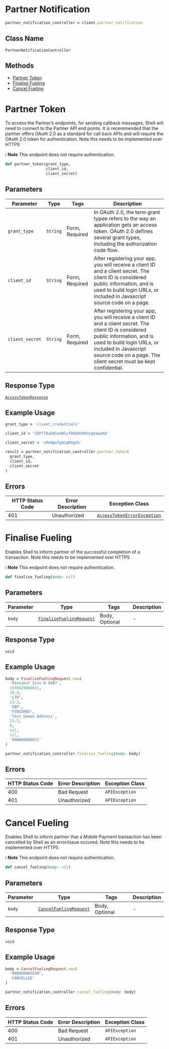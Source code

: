 # Partner Notification

```ruby
partner_notification_controller = client.partner_notification
```

## Class Name

`PartnerNotificationController`

## Methods

* [Partner Token](../../doc/controllers/partner-notification.md#partner-token)
* [Finalise Fueling](../../doc/controllers/partner-notification.md#finalise-fueling)
* [Cancel Fueling](../../doc/controllers/partner-notification.md#cancel-fueling)


# Partner Token

To access the Partner’s endpoints, for sending callback messages, Shell will need to connect to the Partner API end points. It is recemmended that the partner offers OAuth 2.0 as a standard for call back APIs and will require the OAuth 2.0 token for authentication. Note this needs to be implemented over HTTPS

:information_source: **Note** This endpoint does not require authentication.

```ruby
def partner_token(grant_type,
                  client_id,
                  client_secret)
```

## Parameters

| Parameter | Type | Tags | Description |
|  --- | --- | --- | --- |
| `grant_type` | `String` | Form, Required | In OAuth 2.0, the term grant typee refers to the way an application gets an access token. OAuth 2.0 defines several grant types, including the authorization code flow. |
| `client_id` | `String` | Form, Required | After registering your app, you will receive a client ID and a client secret. The client ID is considered public information, and is used to build login URLs, or included in Javascript source code on a page. |
| `client_secret` | `String` | Form, Required | After registering your app, you will receive a client ID and a client secret. The client ID is considered public information, and is used to build login URLs, or included in Javascript source code on a page. The client secret must be kept confidential. |

## Response Type

[`AccessTokenResponse`](../../doc/models/access-token-response.md)

## Example Usage

```ruby
grant_type = 'client_credentials'

client_id = 'SOFflRakNlwnWlxfOXQ4GHDVyqGawuKA'

client_secret = 'cRnWgw7gACqM3gVS'

result = partner_notification_controller.partner_token(
  grant_type,
  client_id,
  client_secret
)
```

## Errors

| HTTP Status Code | Error Description | Exception Class |
|  --- | --- | --- |
| 401 | Unauthorized | [`AccessTokenErrorException`](../../doc/models/access-token-error-exception.md) |


# Finalise Fueling

Enables Shell to inform partner of the successful completion of a transaction. Note this needs to be implemented over HTTPS

:information_source: **Note** This endpoint does not require authentication.

```ruby
def finalise_fueling(body: nil)
```

## Parameters

| Parameter | Type | Tags | Description |
|  --- | --- | --- | --- |
| `body` | [`FinaliseFuelingRequest`](../../doc/models/finalise-fueling-request.md) | Body, Optional | - |

## Response Type

`void`

## Example Usage

```ruby
body = FinaliseFuelingRequest.new(
  'Pentahof Site B 9997',
  1548429960631,
  10.4,
  'LTR',
  23.3,
  'GBP',
  'FINISHED',
  'Test Geman Address',
  23.3,
  0,
  nil,
  nil,
  '000000006KCC'
)

partner_notification_controller.finalise_fueling(body: body)
```

## Errors

| HTTP Status Code | Error Description | Exception Class |
|  --- | --- | --- |
| 400 | Bad Request | `APIException` |
| 401 | Unauthorized | `APIException` |


# Cancel Fueling

Enables Shell to inform partner that a Mobile Payment transaction has been cancelled by Shell as an error/issue occured. Note this needs to be implemented over HTTPS

:information_source: **Note** This endpoint does not require authentication.

```ruby
def cancel_fueling(body: nil)
```

## Parameters

| Parameter | Type | Tags | Description |
|  --- | --- | --- | --- |
| `body` | [`CancelFuelingRequest`](../../doc/models/cancel-fueling-request.md) | Body, Optional | - |

## Response Type

`void`

## Example Usage

```ruby
body = CancelFuelingRequest.new(
  '000000001E5M',
  'CANCELLED'
)

partner_notification_controller.cancel_fueling(body: body)
```

## Errors

| HTTP Status Code | Error Description | Exception Class |
|  --- | --- | --- |
| 400 | Bad Request | `APIException` |
| 401 | Unauthorized | `APIException` |

